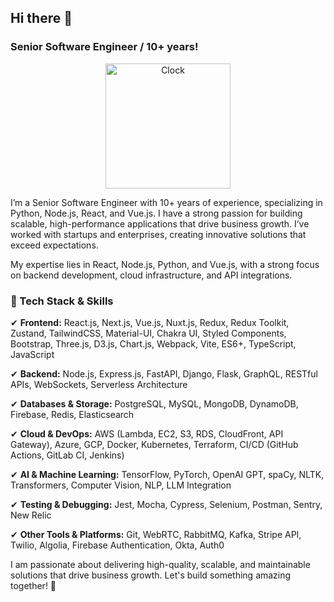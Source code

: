 ## Hi there 👋

### Senior Software Engineer / 10+ years! 

<p align="center">
<a href="https://github.com/tomchen/animated-svg-clock" title="Animated SVG clock"><img src="https://github.com/tomchen/animated-svg-clock/raw/master/clock.svg" alt="Clock" width="200px" height="200px"></a>
</p>

I’m a Senior Software Engineer with 10+ years of experience, specializing in Python, Node.js, React, and Vue.js. I have a strong passion for building scalable, high-performance applications that drive business growth. I’ve worked with startups and enterprises, creating innovative solutions that exceed expectations.


My expertise lies in React, Node.js, Python, and Vue.js, with a strong focus on backend development, cloud infrastructure, and API integrations.

### 🔹 Tech Stack & Skills

✔ **Frontend:** React.js, Next.js, Vue.js, Nuxt.js, Redux, Redux Toolkit, Zustand, TailwindCSS, Material-UI, Chakra UI, Styled Components, Bootstrap, Three.js, D3.js, Chart.js, Webpack, Vite, ES6+, TypeScript, JavaScript

✔ **Backend:** Node.js, Express.js, FastAPI, Django, Flask, GraphQL, RESTful APIs, WebSockets, Serverless Architecture

✔ **Databases & Storage:** PostgreSQL, MySQL, MongoDB, DynamoDB, Firebase, Redis, Elasticsearch

✔ **Cloud & DevOps:** AWS (Lambda, EC2, S3, RDS, CloudFront, API Gateway), Azure, GCP, Docker, Kubernetes, Terraform, CI/CD (GitHub Actions, GitLab CI, Jenkins)

✔ **AI & Machine Learning:** TensorFlow, PyTorch, OpenAI GPT, spaCy, NLTK, Transformers, Computer Vision, NLP, LLM Integration

✔ **Testing & Debugging:** Jest, Mocha, Cypress, Selenium, Postman, Sentry, New Relic

✔ **Other Tools & Platforms:** Git, WebRTC, RabbitMQ, Kafka, Stripe API, Twilio, Algolia, Firebase Authentication, Okta, Auth0

I am passionate about delivering high-quality, scalable, and maintainable solutions that drive business growth. Let's build something amazing together! 🚀

